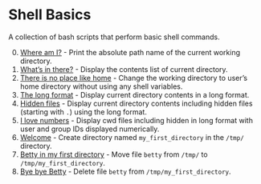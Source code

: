# Shell Basics

A collection of bash scripts that perform basic shell commands.

0. [Where am I?](./0-current_working_directory) - Print the absolute path name
   of the current working directory.
1. [What’s in there?](./1-listit) - Display the contents list of current
   directory.
2. [There is no place like home](./2-bring_me_home) - Change the working
   directory to user’s home directory without using any shell variables.
3. [The long format](./3-listfiles) - Display current directory contents
   in a long format.
4. [Hidden files](./4-listmorefiles) - Display current directory contents
   including hidden files (starting with `.`) using the long format.
5. [I love numbers](./5-listfilesdigitonly) - Display cwd files including
   hidden in long format with user and group IDs displayed numerically.
6. [Welcome](./6-firstdirectory) - Create directory named `my_first_directory`
   in the `/tmp/` directory.
7. [Betty in my first directory](./7-movethatfile) - Move file `betty` from
   `/tmp/` to `/tmp/my_first_directory`.
8. [Bye bye Betty](./8-firstdelete) - Delete file `betty` from
   `/tmp/my_first_directory`.
